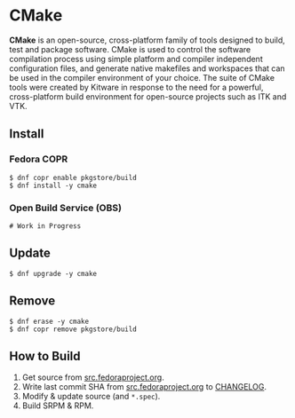 # CMake

**CMake** is an open-source, cross-platform family of tools designed to build, test and package software. CMake is used to control the software compilation process using simple platform and compiler independent configuration files, and generate native makefiles and workspaces that can be used in the compiler environment of your choice. The suite of CMake tools were created by Kitware in response to the need for a powerful, cross-platform build environment for open-source projects such as ITK and VTK.

## Install

### Fedora COPR

```
$ dnf copr enable pkgstore/build
$ dnf install -y cmake
```

### Open Build Service (OBS)

```
# Work in Progress
```

## Update

```
$ dnf upgrade -y cmake
```

## Remove

```
$ dnf erase -y cmake
$ dnf copr remove pkgstore/build
```

## How to Build

1. Get source from [src.fedoraproject.org](https://src.fedoraproject.org/rpms/cmake).
2. Write last commit SHA from [src.fedoraproject.org](https://src.fedoraproject.org/rpms/cmake) to [CHANGELOG](CHANGELOG).
3. Modify & update source (and `*.spec`).
4. Build SRPM & RPM.
